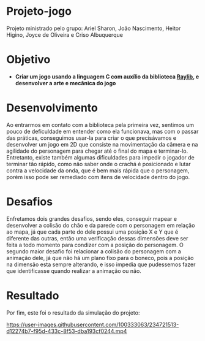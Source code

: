 # Projeto-jogo
Projeto ministrado pelo grupo: Ariel Sharon, João Nascimento, Heitor Higino, Joyce de Oliveira e Criso Albuquerque

# Objetivo
* __Criar um jogo usando a linguagem C com auxílio da biblioteca [Raylib](https://www.raylib.com/index.html), e desenvolver a arte e mecânica do jogo__

# Desenvolvimento
Ao entrarmos em contato com a biblioteca pela primeira vez, sentimos um pouco de deficuldade em entender como ela funcionava, mas com o passar das práticas, conseguimos
usar-la para criar o que precisávamos e desenvolver um jogo em 2D que consiste na movimentação da câmera e na agilidade do personagem para chegar até o final do mapa e terminar-lo. Entretanto, existe também algumas dificuldades para impedir o jogador de terminar tão rápido, como não saber onde o crachá é posicionado e lutar contra a velocidade da onda, que é bem mais rápida que o personagem, porém isso pode ser remediado com itens de velocidade dentro do jogo.

# Desafios
Enfretamos dois grandes desafios, sendo eles, conseguir mapear e desenvolver a colisão do chão e da parede com o personagem em relação ao mapa, já que cada parte do dele
possui uma posição X e Y que é diferente das outras, então uma verificação dessas dimensões deve ser feita a todo momento para condizer com a posição do personagem. O 
segundo maior desafio foi relacionar a colisão do personagem com a animação dele, já que não há um plano fixo para o boneco, pois a posição na dimensão esta sempre alterando, e isso impedia que pudessemos fazer que identificasse quando realizar a animação ou não.

# Resultado
Por fim, este foi o resultado da simulação do projeto:

https://user-images.githubusercontent.com/100333063/234721513-d12274b7-f95d-433c-8f53-dba193cf0244.mp4

